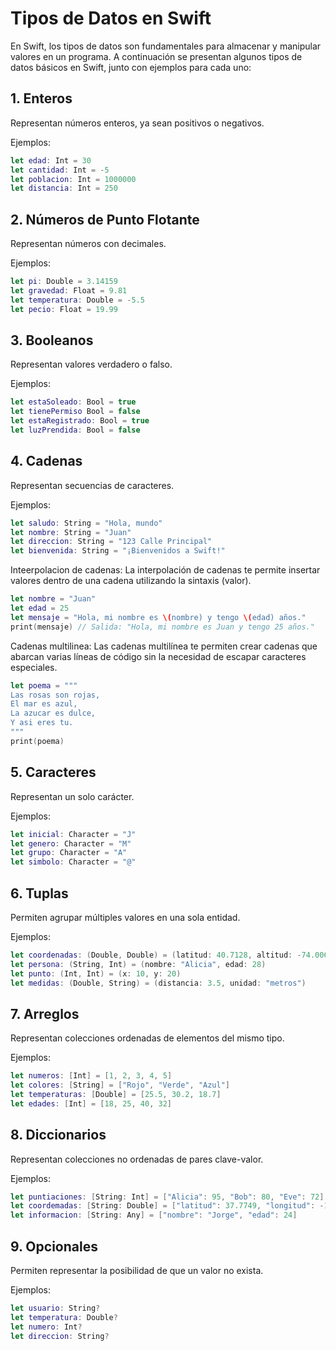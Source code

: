 # Tipos de Datos en Swift

En Swift, los tipos de datos son fundamentales para almacenar y manipular valores en un programa. A continuación se presentan algunos tipos de datos básicos en Swift, junto con ejemplos para cada uno:

## 1. Enteros

Representan números enteros, ya sean positivos o negativos.

Ejemplos:
```swift
let edad: Int = 30
let cantidad: Int = -5
let poblacion: Int = 1000000
let distancia: Int = 250
```
## 2. Números de Punto Flotante 

Representan números con decimales.

Ejemplos:
```swift
let pi: Double = 3.14159
let gravedad: Float = 9.81
let temperatura: Double = -5.5
let pecio: Float = 19.99
```
## 3. Booleanos

Representan valores verdadero o falso.

Ejemplos:
```swift
let estaSoleado: Bool = true
let tienePermiso Bool = false
let estaRegistrado: Bool = true
let luzPrendida: Bool = false
```

## 4. Cadenas 

Representan secuencias de caracteres.

Ejemplos:
```swift
let saludo: String = "Hola, mundo"
let nombre: String = "Juan"
let direccion: String = "123 Calle Principal"
let bienvenida: String = "¡Bienvenidos a Swift!"
```
Inteerpolacion de cadenas: La interpolación de cadenas te permite insertar valores dentro de una cadena utilizando la sintaxis \(valor).

```swift
let nombre = "Juan"
let edad = 25
let mensaje = "Hola, mi nombre es \(nombre) y tengo \(edad) años."
print(mensaje) // Salida: "Hola, mi nombre es Juan y tengo 25 años."
```
Cadenas multilinea: Las cadenas multilínea te permiten crear cadenas que abarcan varias líneas de código sin la necesidad de escapar caracteres especiales.
```swift
let poema = """
Las rosas son rojas,
El mar es azul,
La azucar es dulce,
Y asi eres tu.
"""
print(poema)
```

## 5. Caracteres 
Representan un solo carácter.

Ejemplos:
```swift
let inicial: Character = "J"
let genero: Character = "M"
let grupo: Character = "A"
let simbolo: Character = "@"
```
## 6. Tuplas 

Permiten agrupar múltiples valores en una sola entidad.

Ejemplos:
```swift
let coordenadas: (Double, Double) = (latitud: 40.7128, altitud: -74.0060)
let persona: (String, Int) = (nombre: "Alicia", edad: 28)
let punto: (Int, Int) = (x: 10, y: 20)
let medidas: (Double, String) = (distancia: 3.5, unidad: "metros")
```
## 7. Arreglos

Representan colecciones ordenadas de elementos del mismo tipo.

Ejemplos:
```swift
let numeros: [Int] = [1, 2, 3, 4, 5]
let colores: [String] = ["Rojo", "Verde", "Azul"]
let temperaturas: [Double] = [25.5, 30.2, 18.7]
let edades: [Int] = [18, 25, 40, 32]
```
## 8. Diccionarios 

Representan colecciones no ordenadas de pares clave-valor.

Ejemplos:
```swift
let puntiaciones: [String: Int] = ["Alicia": 95, "Bob": 80, "Eve": 72]
let coordemadas: [String: Double] = ["latitud": 37.7749, "longitud": -122.4194]
let informacion: [String: Any] = ["nombre": "Jorge", "edad": 24]
```

## 9. Opcionales 

Permiten representar la posibilidad de que un valor no exista.

Ejemplos:
```swift
let usuario: String?
let temperatura: Double?
let numero: Int?
let direccion: String?
```
